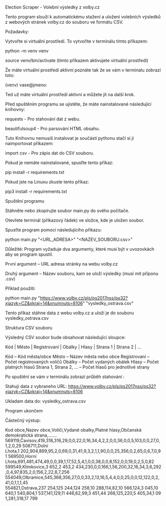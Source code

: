 Election Scraper - Volební výsledky z volby.cz

Tento program slouží k automatickému stažení a uložení volebních výsledků z webových stránek volby.cz do souboru ve formátu CSV.

Požadavky:

Vytvořte si virtuální prostředí. To vytvoříte v terminálu tímto příkazem:

python -m venv venv

source venv/bin/activate (tímto příkazem aktivujete virtuální prostředí)

Že máte virtuální prostředí aktivní poznáte tak že se vám v terminalu zobrazí toto:

(venv) vase@jmeno: 

Ted už máte virtuální prostředí aktivní a můžete jít na další krok.

Před spuštěním programu se ujistěte, že máte nainstalované následující knihovny:

requests - Pro stahování dat z webu.

beautifulsoup4 - Pro parsování HTML obsahu.

Tuto Knihovnu nemusíš instalovat je součástí pythonu stačí si jí naimportovat příkazem:

import csv - Pro zápis dat do CSV souboru.

Pokud je nemáte nainstalované, spusťte tento příkaz:

pip install -r requirements.txt

Pokud jste na Linuxu zkuste tento příkaz:

pip3 install -r requirements.txt

Spuštění programu

Stáhněte nebo zkopírujte soubor main.py do svého počítače.

Otevřete terminál (příkazový řádek) ve složce, kde je uložen soubor.

Spusťte program pomocí následujícího příkazu:

python main.py "<URL_ADRESA>" "<NAZEV_SOUBORU.csv>"

Důležité: Program vyžaduje dva argumenty, které musí být v uvozovkách aby se program spustil.

První argument – URL adresa stránky na webu volby.cz

Druhý argument – Název souboru, kam se uloží výsledky (musí mít příponu .csv)

Příklad použití:

python main.py "https://www.volby.cz/pls/ps2017nss/ps32?xjazyk=CZ&xkraj=14&xnumnuts=8106" "vysledky_ostrava.csv"

Tento příkaz stáhne data z webu volby.cz a uloží je do souboru vysledky_ostrava.csv

Struktura CSV souboru

Výsledný CSV soubor bude obsahovat následující sloupce:

Kód | Město | Registrovaní | Obálky | Hlasy | Strana 1 | Strana 2 | ...

Kód – Kód města/obce
Město – Název města nebo obce
Registrovaní – Počet registrovaných voličů
Obálky – Počet vydaných obálek
Hlasy – Počet platných hlasů
Strana 1, Strana 2, ... – Počet hlasů pro jednotlivé strany

Po spuštění se vám v terminálu zobrazí průběh stahování :

Stahuji data z vybraneho URL: https://www.volby.cz/pls/ps2017nss/ps32?xjazyk=CZ&xkraj=14&xnumnuts=8106

Ukladam data do: vysledky_ostrava.csv

Program ukončem

Částečný výstup:

Kod obce,Nazev obce,Voliči,Vydané obalky,Platné hlasy,Občanská demokratická strana,.......
569119,Čavisov,419,318,316,29,0,0,22,0,16,34,4,2,2,0,0,36,0,0,5,103,0,0,27,0,1,2,0,29
506711,Dolní Lhota,1 202,904,899,95,2,0,69,0,31,41,9,3,2,1,1,90,0,0,25,356,0,2,65,0,6,7,0,91
569500,Horní Lhota,691,481,474,49,0,0,39,1,17,52,5,4,1,0,0,38,0,0,8,152,0,0,19,0,2,5,0,82
599549,Klimkovice,3 652,2 453,2 434,230,0,0,166,1,56,200,32,16,34,3,6,292,0,4,97,835,2,0,156,2,22,8,7,256
554049,Olbramice,545,368,356,27,0,0,33,2,13,16,5,4,4,0,0,25,0,0,12,122,0,2,41,0,1,1,1,45
554821,Ostrava,237 254,125 244,124 258,10 288,114,82,10 566,124,3 045,10 640,1 540,804,1 537,141,129,11 446,62,99,3 451,44 268,125,220,5 405,34,1 091,281,318,17 799



